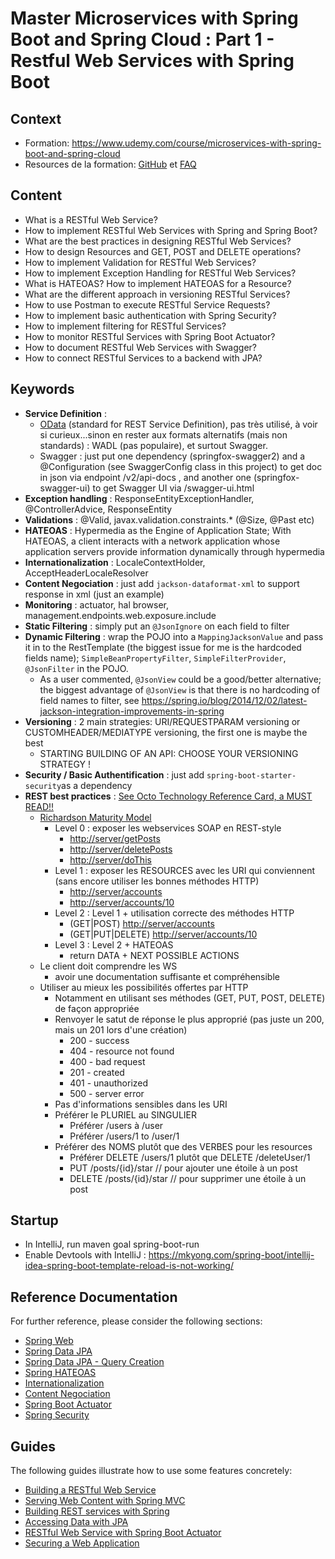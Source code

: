 # Master Microservices with Spring Boot and Spring Cloud : Part 1 - Restful Web Services with Spring Boot

## Context

* Formation: <https://www.udemy.com/course/microservices-with-spring-boot-and-spring-cloud>
* Resources de la formation: [GitHub](https://github.com/in28minutes/spring-microservices/tree/master/02.restful-web-services) et [FAQ](https://github.com/in28minutes/in28minutes-initiatives/blob/master/The-in28Minutes-TroubleshootingGuide-And-FAQ/quick-start.md)

## Content

* What is a RESTful Web Service?
* How to implement RESTful Web Services with Spring and Spring Boot?
* What are the best practices in designing RESTful Web Services?
* How to design Resources and GET, POST and DELETE operations?
* How to implement Validation for RESTful Web Services?
* How to implement Exception Handling for RESTful Web Services?
* What is HATEOAS? How to implement HATEOAS for a Resource?
* What are the different approach in versioning RESTful Services?
* How to use Postman to execute RESTful Service Requests?
* How to implement basic authentication with Spring Security?
* How to implement filtering for RESTful Services?
* How to monitor RESTful Services with Spring Boot Actuator?
* How to document RESTful Web Services with Swagger?
* How to connect RESTful Services to a backend with JPA?

## Keywords

* **Service Definition** :
  * [OData](https://www.odata.org) (standard for REST Service Definition), pas très utilisé, à voir si curieux...sinon en rester aux formats alternatifs (mais non standards) : WADL (pas populaire), et surtout Swagger.
  * Swagger : just put one dependency (springfox-swagger2) and a @Configuration (see SwaggerConfig class in this project) to get doc in json via endpoint /v2/api-docs , and another one (springfox-swagger-ui) to get Swagger UI via /swagger-ui.html
* **Exception handling** : ResponseEntityExceptionHandler, @ControllerAdvice, ResponseEntity
* **Validations** : @Valid, javax.validation.constraints.* (@Size, @Past etc)
* **HATEOAS** : Hypermedia as the Engine of Application State; With HATEOAS, a client interacts with a network application whose application servers provide information dynamically through hypermedia
* **Internationalization** : LocaleContextHolder, AcceptHeaderLocaleResolver
* **Content Negociation** : just add `jackson-dataformat-xml` to support response in xml (just an example)
* **Monitoring** : actuator, hal browser, management.endpoints.web.exposure.include
* **Static Filtering** : simply put an `@JsonIgnore` on each field to filter
* **Dynamic Filtering** : wrap the POJO into a `MappingJacksonValue` and pass it in to the RestTemplate (the biggest issue for me is the hardcoded fields name); `SimpleBeanPropertyFilter`, `SimpleFilterProvider`, `@JsonFilter` in the POJO.
  * As a user commented, `@JsonView` could be a good/better alternative; the biggest advantage of `@JsonView` is that there is no hardcoding of field names to filter, see <https://spring.io/blog/2014/12/02/latest-jackson-integration-improvements-in-spring>
* **Versioning** : 2 main strategies: URI/REQUESTPARAM versioning or CUSTOMHEADER/MEDIATYPE versioning, the first one is maybe the best
  * STARTING BUILDING OF AN API: CHOOSE YOUR VERSIONING STRATEGY !
* **Security / Basic Authentification** : just add `spring-boot-starter-security`as a dependency
* **REST best practices** : [See Octo Technology Reference Card, a MUST READ!!](https://blog.octo.com/wp-content/uploads/2014/12/OCTO-Refcard_API_Design_EN_3.0.pdf)
  * [Richardson Maturity Model](https://martinfowler.com/articles/richardsonMaturityModel.html)
    * Level 0 : exposer les webservices SOAP en REST-style
      * <http://server/getPosts>
      * <http://server/deletePosts>
      * <http://server/doThis>
    * Level 1 : exposer les RESOURCES avec les URI qui conviennent (sans encore utiliser les bonnes méthodes HTTP)
      * <http://server/accounts>
      * <http://server/accounts/10>
    * Level 2 : Level 1 + utilisation correcte des méthodes HTTP
      * (GET|POST) <http://server/accounts>
      * (GET|PUT|DELETE) <http://server/accounts/10>  
    * Level 3 : Level 2 + HATEOAS
      * return DATA + NEXT POSSIBLE ACTIONS
  * Le client doit comprendre les WS
    * avoir une documentation suffisante et compréhensible
  * Utiliser au mieux les possibilités offertes par HTTP
    * Notamment en utilisant ses méthodes (GET, PUT, POST, DELETE) de façon appropriée
    * Renvoyer le satut de réponse le plus approprié (pas juste un 200, mais un 201 lors d'une création)
      * 200 - success
      * 404 - resource not found
      * 400 - bad request
      * 201 - created
      * 401 - unauthorized
      * 500 - server error
    * Pas d'informations sensibles dans les URI
    * Préférer le PLURIEL au SINGULIER
      * Préférer /users à /user
      * Préférer /users/1 to /user/1
    * Préférer des NOMS plutôt que des VERBES pour les resources
      * Préférer DELETE /users/1 plutôt que DELETE /deleteUser/1
      * PUT /posts/{id}/star // pour ajouter une étoile à un post
      * DELETE /posts/{id}/star // pour supprimer une étoile à un post

## Startup

* In IntelliJ, run maven goal spring-boot-run
* Enable Devtools with IntelliJ : <https://mkyong.com/spring-boot/intellij-idea-spring-boot-template-reload-is-not-working/>

## Reference Documentation

For further reference, please consider the following sections:

* [Spring Web](https://docs.spring.io/spring-boot/docs/2.2.6.RELEASE/reference/htmlsingle/#boot-features-developing-web-applications)
* [Spring Data JPA](https://docs.spring.io/spring-boot/docs/2.2.6.RELEASE/reference/htmlsingle/#boot-features-jpa-and-spring-data)
* [Spring Data JPA - Query Creation](https://docs.spring.io/spring-data/jpa/docs/current/reference/html/#repositories.query-methods.query-creation)
* [Spring HATEOAS](https://docs.spring.io/spring-hateoas/docs/current/reference/html/#fundamentals.obtaining-links.builder.methods)
* [Internationalization](https://docs.spring.io/spring-boot/docs/2.2.6.RELEASE/reference/htmlsingle/#boot-features-internationalization)
* [Content Negociation](https://docs.spring.io/spring-boot/docs/2.2.6.RELEASE/reference/htmlsingle/#howto-write-an-xml-rest-service)
* [Spring Boot Actuator](https://docs.spring.io/spring-boot/docs/2.2.6.RELEASE/reference/htmlsingle/#production-ready)
* [Spring Security](https://docs.spring.io/spring-boot/docs/2.2.6.RELEASE/reference/htmlsingle/#boot-features-security)

## Guides

The following guides illustrate how to use some features concretely:

* [Building a RESTful Web Service](https://spring.io/guides/gs/rest-service/)
* [Serving Web Content with Spring MVC](https://spring.io/guides/gs/serving-web-content/)
* [Building REST services with Spring](https://spring.io/guides/tutorials/bookmarks/)
* [Accessing Data with JPA](https://spring.io/guides/gs/accessing-data-jpa/)
* [RESTful Web Service with Spring Boot Actuator](https://spring.io/guides/gs/actuator-service/)
* [Securing a Web Application](https://spring.io/guides/gs/securing-web/)
